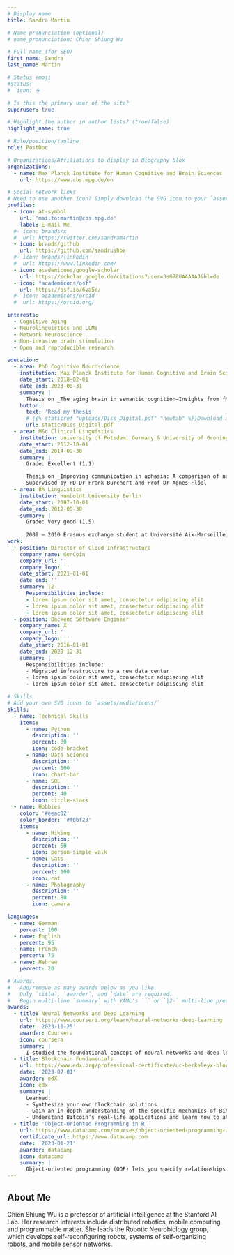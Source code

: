 ```yaml
---
# Display name
title: Sandra Martin

# Name pronunciation (optional)
# name_pronunciation: Chien Shiung Wu

# Full name (for SEO)
first_name: Sandra
last_name: Martin

# Status emoji
#status:
#  icon: ☕️

# Is this the primary user of the site?
superuser: true

# Highlight the author in author lists? (true/false)
highlight_name: true

# Role/position/tagline
role: PostDoc

# Organizations/Affiliations to display in Biography blox
organizations:
  - name: Max Planck Institute for Human Cognitive and Brain Sciences
    url: https://www.cbs.mpg.de/en

# Social network links
# Need to use another icon? Simply download the SVG icon to your `assets/media/icons/` folder.
profiles:
  - icon: at-symbol
    url: 'mailto:martin@cbs.mpg.de'
    label: E-mail Me
  #- icon: brands/x
  #  url: https://twitter.com/sandram4rtin
  - icon: brands/github
    url: https://github.com/sandrushba
  #- icon: brands/linkedin
  #  url: https://www.linkedin.com/
  - icon: academicons/google-scholar
    url: https://scholar.google.de/citations?user=3sG78UAAAAAJ&hl=de
  - icon: "academicons/osf"
    url: https://osf.io/6va5c/
  #- icon: academicons/orcid
  #  url: https://orcid.org/

interests:
  - Cognitive Aging
  - Neurolinguistics and LLMs
  - Network Neuroscience
  - Non-invasive brain stimulation
  - Open and reproducible research

education:
  - area: PhD Cognitive Neuroscience
    institution: Max Planck Institute for Human Cognitive and Brain Sciences
    date_start: 2018-02-01
    date_end: 2023-08-31
    summary: |
      Thesis on _The aging brain in semantic cognition—Insights from fMRI and TMS_. Supervised by <a href="https://www.cbs.mpg.de/2038497/hartwigsen">Prof Dr Gesa Hartwigsen</a> and <a href="https://www.uniklinikum-leipzig.de/einrichtungen/neurologie/Freigegebene%20Dokumente/lebenslauf-saur-neurologie-uniklinikum-leipzig.pdf">Prof Dr Dorothee Saur</a>
    button:
      text: 'Read my thesis'
      # {{% staticref "uploads/Diss_Digital.pdf" "newtab" %}}Download my thesis{{% /staticref %}}
      url: static/Diss_Digital.pdf
  - area: MSc Clinical Linguistics
    institution: University of Potsdam, Germany & University of Groningen, The Netherlands
    date_start: 2012-10-01
    date_end: 2014-09-30
    summary: |
      Grade: Excellent (1.1)

      Thesis on _Improving communication in aphasia: A comparison of naming- and discourse-based treatment, both facilitated by transcranial direct current stimulation_. 
      Supervised by PD Dr Frank Burchert and Prof Dr Agnes Flöel
  - area: BA Linguistics
    institution: Humboldt University Berlin
    date_start: 2007-10-01
    date_end: 2012-09-30
    summary: |
      Grade: Very good (1.5)
      
      2009 – 2010 Erasmus exchange student at Université Aix-Marseille, France
work:
  - position: Director of Cloud Infrastructure
    company_name: GenCoin
    company_url: ''
    company_logo: ''
    date_start: 2021-01-01
    date_end: ''
    summary: |2-
      Responsibilities include:
      - lorem ipsum dolor sit amet, consectetur adipiscing elit
      - lorem ipsum dolor sit amet, consectetur adipiscing elit
      - lorem ipsum dolor sit amet, consectetur adipiscing elit
  - position: Backend Software Engineer
    company_name: X
    company_url: ''
    company_logo: ''
    date_start: 2016-01-01
    date_end: 2020-12-31
    summary: |
      Responsibilities include:
      - Migrated infrastructure to a new data center
      - lorem ipsum dolor sit amet, consectetur adipiscing elit
      - lorem ipsum dolor sit amet, consectetur adipiscing elit

# Skills
# Add your own SVG icons to `assets/media/icons/`
skills:
  - name: Technical Skills
    items:
      - name: Python
        description: ''
        percent: 80
        icon: code-bracket
      - name: Data Science
        description: ''
        percent: 100
        icon: chart-bar
      - name: SQL
        description: ''
        percent: 40
        icon: circle-stack
  - name: Hobbies
    color: '#eeac02'
    color_border: '#f0bf23'
    items:
      - name: Hiking
        description: ''
        percent: 60
        icon: person-simple-walk
      - name: Cats
        description: ''
        percent: 100
        icon: cat
      - name: Photography
        description: ''
        percent: 80
        icon: camera

languages:
  - name: German
    percent: 100
  - name: English
    percent: 95
  - name: French
    percent: 75
  - name: Hebrew
    percent: 20

# Awards.
#   Add/remove as many awards below as you like.
#   Only `title`, `awarder`, and `date` are required.
#   Begin multi-line `summary` with YAML's `|` or `|2-` multi-line prefix and indent 2 spaces below.
awards:
  - title: Neural Networks and Deep Learning
    url: https://www.coursera.org/learn/neural-networks-deep-learning
    date: '2023-11-25'
    awarder: Coursera
    icon: coursera
    summary: |
      I studied the foundational concept of neural networks and deep learning. By the end, I was familiar with the significant technological trends driving the rise of deep learning; build, train, and apply fully connected deep neural networks; implement efficient (vectorized) neural networks; identify key parameters in a neural network’s architecture; and apply deep learning to your own applications.
  - title: Blockchain Fundamentals
    url: https://www.edx.org/professional-certificate/uc-berkeleyx-blockchain-fundamentals
    date: '2023-07-01'
    awarder: edX
    icon: edx
    summary: |
      Learned:
      - Synthesize your own blockchain solutions
      - Gain an in-depth understanding of the specific mechanics of Bitcoin
      - Understand Bitcoin’s real-life applications and learn how to attack and destroy Bitcoin, Ethereum, smart contracts and Dapps, and alternatives to Bitcoin’s Proof-of-Work consensus algorithm
  - title: 'Object-Oriented Programming in R'
    url: https://www.datacamp.com/courses/object-oriented-programming-with-s3-and-r6-in-r
    certificate_url: https://www.datacamp.com
    date: '2023-01-21'
    awarder: datacamp
    icon: datacamp
    summary: |
      Object-oriented programming (OOP) lets you specify relationships between functions and the objects that they can act on, helping you manage complexity in your code. This is an intermediate level course, providing an introduction to OOP, using the S3 and R6 systems. S3 is a great day-to-day R programming tool that simplifies some of the functions that you write. R6 is especially useful for industry-specific analyses, working with web APIs, and building GUIs.
---
```


## About Me

Chien Shiung Wu is a professor of artificial intelligence at the Stanford AI Lab. Her research interests include distributed robotics, mobile computing and programmable matter. She leads the Robotic Neurobiology group, which develops self-reconfiguring robots, systems of self-organizing robots, and mobile sensor networks.
